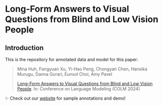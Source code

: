 # Long-Form Answers to Visual Questions from Blind and Low Vision People


## Introduction
This is the repository for annotated data and model for this paper: </br>

> Mina Huh, Fangyuan Xu, Yi-Hao Peng, Chongyan Chen, Hansika Murugu, Danna Gurari, Eunsol Choi, Amy Pavel
>
> [Long-Form Answers to Visual Questions from Blind and Low Vision People](). In: Conference on Language Modeling (COLM 2024)

✨ Check out our [website](https://minahuh.com/lfvqa) for sample annotations and demo!


